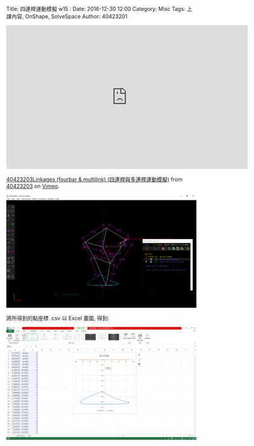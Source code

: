 Title:  四連桿運動模擬 w15 :
Date: 2016-12-30 12:00
Category: Misc
Tags: 上課內容, OnShape, SolveSpace
Author: 40423201

 <!-- PELICAN_END_SUMMARY -->

<iframe src="https://player.vimeo.com/video/196765161" width="640" height="381" frameborder="0" webkitallowfullscreen mozallowfullscreen allowfullscreen></iframe>
<p><a href="https://vimeo.com/196765161">40423203Linkages (fourbar &amp; multilink) (四連桿與多連桿運動模擬)</a> from <a href="https://vimeo.com/user46241007">40423203</a> on <a href="https://vimeo.com">Vimeo</a>.</p>
		
<p><img src="./../40423203/40423203..png" width="800" /></p>
		
<p>將所得到的點座標 .csv 以 Excel 畫圖, 得到:</p>  
	       
<p><img src="./../40423203/40423203...png" width="800" /></p>
